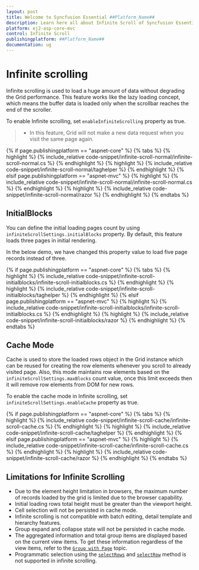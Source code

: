 ```yaml
---
layout: post
title: Welcome to Syncfusion Essential ##Platform_Name##
description: Learn here all about Infinite Scroll of Syncfusion Essential ##Platform_Name## widgets based on HTML5 and jQuery.
platform: ej2-asp-core-mvc
control: Infinite Scroll
publishingplatform: ##Platform_Name##
documentation: ug
---
```



# Infinite scrolling

Infinite scrolling is used to load a huge amount of data without degrading the Grid performance. This feature works like the lazy loading concept, which means the buffer data is loaded only when the scrollbar reaches the end of the scroller.

To enable Infinite scrolling, set `enableInfiniteScrolling` property as true.

> * In this feature, Grid will not make a new data request when you visit the same page again.

{% if page.publishingplatform == "aspnet-core" %}
{% tabs %}
{% highlight %}
{% include_relative code-snippet/infinite-scroll-normal/infinite-scroll-normal.cs %}
{% endhighlight %}
{% highlight %}
{% include_relative code-snippet/infinite-scroll-normal/taghelper %}
{% endhighlight %}
{% elsif page.publishingplatform == "aspnet-mvc" %}
{% highlight %} {% include_relative code-snippet/infinite-scroll-normal/infinite-scroll-normal.cs %}
{% endhighlight %}
{% highlight %}
{% include_relative code-snippet/infinite-scroll-normal/razor %}
{% endhighlight %}
{% endtabs %}



## InitialBlocks

You can define the initial loading pages count by using `infiniteScrollSettings.initialBlocks` property. By default, this feature loads three pages in initial rendering.

In the below demo, we have changed this property value to load five page records instead of three.

{% if page.publishingplatform == "aspnet-core" %}
{% tabs %}
{% highlight %}
{% include_relative code-snippet/infinite-scroll-initialblocks/infinite-scroll-initialblocks.cs %}
{% endhighlight %}
{% highlight %}
{% include_relative code-snippet/infinite-scroll-initialblocks/taghelper %}
{% endhighlight %}
{% elsif page.publishingplatform == "aspnet-mvc" %}
{% highlight %} {% include_relative code-snippet/infinite-scroll-initialblocks/infinite-scroll-initialblocks.cs %}
{% endhighlight %}
{% highlight %}
{% include_relative code-snippet/infinite-scroll-initialblocks/razor %}
{% endhighlight %}
{% endtabs %}



## Cache Mode

Cache is used to store the loaded rows object in the Grid instance which can be reused for creating the row elements whenever you scroll to already visited page. Also, this mode maintains row elements based on the `infiniteScrollSettings.maxBlocks` count value, once this limit exceeds then it will remove row elements from DOM for new rows.

To enable the cache mode in Infinite scrolling, set `infiniteScrollSettings.enableCache` property as true.

{% if page.publishingplatform == "aspnet-core" %}
{% tabs %}
{% highlight %}
{% include_relative code-snippet/infinite-scroll-cache/infinite-scroll-cache.cs %}
{% endhighlight %}
{% highlight %}
{% include_relative code-snippet/infinite-scroll-cache/taghelper %}
{% endhighlight %}
{% elsif page.publishingplatform == "aspnet-mvc" %}
{% highlight %} {% include_relative code-snippet/infinite-scroll-cache/infinite-scroll-cache.cs %}
{% endhighlight %}
{% highlight %}
{% include_relative code-snippet/infinite-scroll-cache/razor %}
{% endhighlight %}
{% endtabs %}



## Limitations for Infinite Scrolling

* Due to the element height limitation in browsers, the maximum number of records loaded by the grid is limited due to the browser capability.
* Initial loading rows total height must be greater than the viewport height.
* Cell selection will not be persisted in cache mode.
* Infinite scrolling is not compatible with batch editing, detail template and hierarchy features.
* Group expand and collapse state will not be persisted in cache mode.
* The aggregated information and total group items are displayed based on the current view items. To get these information regardless of the view items, refer to the
[`Group with Page`](./grouping/#Group-with-paging) topic.
* Programmatic selection using the [`selectRows`](https://ej2.syncfusion.com/documentation/api/grid/#selectrows) and [`selectRow`](https://ej2.syncfusion.com/documentation/api/grid/#selectrow) method is not supported in infinite scrolling.
